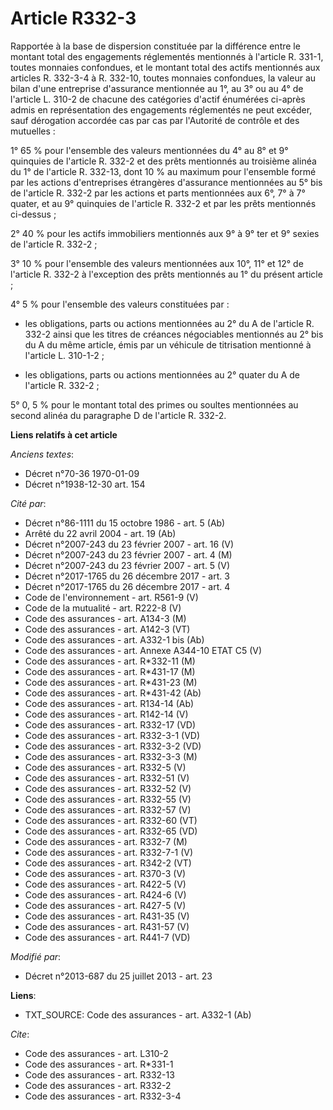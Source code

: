 # Article R332-3

Rapportée à la base de dispersion constituée par la différence entre le montant total des engagements réglementés mentionnés
à l'article R. 331-1, toutes monnaies confondues, et le montant total des actifs mentionnés aux articles R. 332-3-4 à R.
332-10, toutes monnaies confondues, la valeur au bilan d'une entreprise d'assurance mentionnée au 1°, au 3° ou au 4° de
l'article L. 310-2 de chacune des catégories d'actif énumérées ci-après admis en représentation des engagements réglementés
ne peut excéder, sauf dérogation accordée cas par cas par l'Autorité de contrôle et des mutuelles : 

1° 65 % pour l'ensemble des valeurs mentionnées du 4° au 8° et 9° quinquies de l'article R. 332-2 et des prêts mentionnés au
troisième alinéa du 1° de l'article R. 332-13, dont 10 % au maximum pour l'ensemble formé par les actions d'entreprises
étrangères d'assurance mentionnées au 5° bis de l'article R. 332-2 par les actions et parts mentionnées aux 6°, 7° à 7°
quater, et au 9° quinquies de l'article R. 332-2 et par les prêts mentionnés ci-dessus ; 

2° 40 % pour les actifs immobiliers mentionnés aux 9° à 9° ter et 9° sexies de l'article R. 332-2 ; 

3° 10 % pour l'ensemble des valeurs mentionnées aux 10°, 11° et 12° de l'article R. 332-2 à l'exception des prêts mentionnés
au 1° du présent article ; 

4° 5 % pour l'ensemble des valeurs constituées par :

- les obligations, parts ou actions mentionnées au 2° du A de l'article R. 332-2 ainsi que les titres de créances négociables
mentionnés au 2° bis du A du même article, émis par un véhicule de titrisation mentionné à l'article L. 310-1-2 ;

- les obligations, parts ou actions mentionnées au 2° quater du A de l'article R. 332-2 ; 

5° 0, 5 % pour le montant total des primes ou soultes mentionnées au second alinéa du paragraphe D de l'article R. 332-2.

**Liens relatifs à cet article**

_Anciens textes_:

  - Décret n°70-36 1970-01-09
  - Décret n°1938-12-30 art. 154

_Cité par_:

  - Décret n°86-1111 du 15 octobre 1986 - art. 5 (Ab)
  - Arrêté du 22 avril 2004 - art. 19 (Ab)
  - Décret n°2007-243 du 23 février 2007 - art. 16 (V)
  - Décret n°2007-243 du 23 février 2007 - art. 4 (M)
  - Décret n°2007-243 du 23 février 2007 - art. 5 (V)
  - Décret n°2017-1765 du 26 décembre 2017 - art. 3
  - Décret n°2017-1765 du 26 décembre 2017 - art. 4
  - Code de l'environnement - art. R561-9 (V)
  - Code de la mutualité - art. R222-8 (V)
  - Code des assurances - art. A134-3 (M)
  - Code des assurances - art. A142-3 (VT)
  - Code des assurances - art. A332-1 bis (Ab)
  - Code des assurances - art. Annexe A344-10 ETAT C5 (V)
  - Code des assurances - art. R*332-11 (M)
  - Code des assurances - art. R*431-17 (M)
  - Code des assurances - art. R*431-23 (M)
  - Code des assurances - art. R*431-42 (Ab)
  - Code des assurances - art. R134-14 (Ab)
  - Code des assurances - art. R142-14 (V)
  - Code des assurances - art. R332-17 (VD)
  - Code des assurances - art. R332-3-1 (VD)
  - Code des assurances - art. R332-3-2 (VD)
  - Code des assurances - art. R332-3-3 (M)
  - Code des assurances - art. R332-5 (V)
  - Code des assurances - art. R332-51 (V)
  - Code des assurances - art. R332-52 (V)
  - Code des assurances - art. R332-55 (V)
  - Code des assurances - art. R332-57 (V)
  - Code des assurances - art. R332-60 (VT)
  - Code des assurances - art. R332-65 (VD)
  - Code des assurances - art. R332-7 (M)
  - Code des assurances - art. R332-7-1 (V)
  - Code des assurances - art. R342-2 (VT)
  - Code des assurances - art. R370-3 (V)
  - Code des assurances - art. R422-5 (V)
  - Code des assurances - art. R424-6 (V)
  - Code des assurances - art. R427-5 (V)
  - Code des assurances - art. R431-35 (V)
  - Code des assurances - art. R431-57 (V)
  - Code des assurances - art. R441-7 (VD)

_Modifié par_:

  - Décret n°2013-687 du 25 juillet 2013 - art. 23

**Liens**:

  - TXT_SOURCE: Code des assurances - art. A332-1 (Ab)

_Cite_:

  - Code des assurances - art. L310-2
  - Code des assurances - art. R*331-1
  - Code des assurances - art. R332-13
  - Code des assurances - art. R332-2
  - Code des assurances - art. R332-3-4
